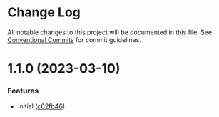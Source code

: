 # Change Log

All notable changes to this project will be documented in this file.
See [Conventional Commits](https://conventionalcommits.org) for commit guidelines.

# 1.1.0 (2023-03-10)


### Features

* initial ([c62fb46](https://github.com/eduardoborges/monorepo/commit/c62fb46bfaffb2b8ebc4bd52af03425cd7e6a745))
